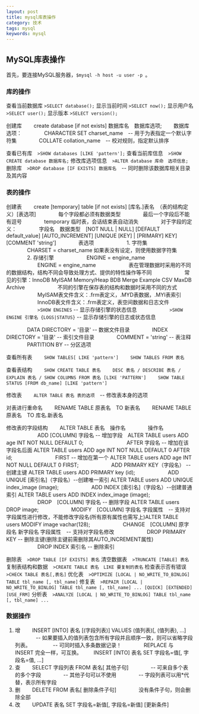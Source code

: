 ```yaml
---
layout: post
title: mysql库表操作
category: 技术
tags: mysql
keywords: mysql
---
```


## MySQL库表操作
首先，要连接MySQL服务器，`$mysql -h host -u user -p `。

### 库的操作

查看当前数据库 `>SELECT database();`
显示当前时间 `>SELECT now();`
显示用户名　`>SELECT user();`
显示版本 `>SELECT version();`

创建库
　　create database  [if not exists] 数据库名　数据库选项;
　　数据库选项：
　　　　CHARACTER SET charset_name　--  用于为表指定一个默认字符集
　　　　COLLATE collation_name　--  校对规则，指定默认排序

查看已有库　`>SHOW databases [LIKE 'pattern'];`
查看当前库信息　`>SHOW CREATE database 数据库名;`
修改库选项信息　`>ALTER database 库命　选项信息;`
删除库　`>DROP database [IF EXISTS] 数据库名`　-- 同时删除该数据库相关目录及其内容


### 表的操作

创建表
　　create [temporary] table [if not exists] [库名.]表名　（表的结构定义）[表选项]
　　　　每个字段都必须有数据类型
　　　　最后一个字段后不能有逗号
　　　　temporary 临时表，会话结束表自动消失
　　　　对于字段的定义：
　　　　字段名　数据类型　[NOT NULL | NULL] [DEFAULT default_value] [AUTO_INCREMENT] [UNIQUE [KEY] | [PRIMARY] KEY] [COMMENT 'string']
　　　　表选项　　
　　　　1. 字符集
　　　　CHARSET = charset_name 如果表没有设定，则使用数据字符集
　　　　2. 存储引擎
　　　　　　ENGINE = engine_name
　　　　　　ENGINE = engine_name
　　　　　　表在管理数据时采用的不同的数据结构，结构不同会导致处理方式、提供的特性操作等不同
　　　　　　常见的引擎：InnoDB MyISAM Memory/Heap BDB Merge Example CSV MaxDB Archive
　　　　　　不同的引擎在保存表的结构和数据时采用不同的方式
　　　　　　MyISAM表文件含义：.frm表定义，.MYD表数据，.MYI表索引
　　　　　　InnoDB表文件含义：.frm表定义，表空间数据和日志文件
　　　　　　`>SHOW ENGINES` -- 显示存储引擎的状态信息
　　　　　　`>SHOW ENGINE 引擎名 {LOGS|STATUS}` -- 显示存储引擎的日志或状态信息

　　　　DATA DIRECTORY = '目录' -- 数据文件目录
　　　　INDEX DIRECTORY = '目录' -- 索引文件目录
　　　　COMMENT = 'string' -- 表注释
　　　　PARTITION BY -- 分区选项

查看所有表
　　`SHOW TABLES[ LIKE 'pattern']`
　　`SHOW TABLES FROM 表名`

查看表结构
　　`SHOW CREATE TABLE 表名`
　　`DESC 表名 / DESCRIBE 表名 / EXPLAIN 表名 / SHOW COLUMNS FROM 表名 [LIKE 'PATTERN']`
　　`SHOW TABLE STATUS [FROM db_name] [LIKE 'pattern']`

修改表
　　`ALTER TABLE 表名 表的选项`　-- 修改表本身的选项

 对表进行重命名
　　RENAME TABLE 原表名　TO 新表名
　　RENAME TABLE 原表名　TO 库名.新表名

修改表的字段结构
　　ALTER TABLE 表名　操作名
　　　　操作名
　　　　　　ADD [COLUMN] 字段名 -- 增加字段　ALTER TABLE users ADD age INT NOT NULL DEFAULT 0;
　　　　　　　　AFTER 字段名 -- 增加在该字段名后面  ALTER TABLE users ADD age INT NOT NULL DEFAULT 0 AFTER id;
　　　　　　　　FIRST -- 增加在第一个 ALTER TABLE users ADD age INT NOT NULL DEFAULT 0 FIRST;
　　　　　　ADD PRIMARY KEY（字段名） -- 创建主键 ALTER TABLE users ADD PRIMARY key (id);
　　　　　　ADD UNIQUE [索引名]（字段名）--创建唯一索引 ALTER TABLE users ADD UNIQUE index_image (image);
　　　　　　ADD INDEX [索引名]（字段名）--创建普通索引 ALTER TABLE users ADD INDEX index_image (image);
　　　　　　DROP　[COLUMN] 字段名 -- 删除字段 ALTER TABLE users DROP image;
　　　　　　MODIFY　[COLUMN] 字段名 字段属性　-- 支持对字段属性进行修改，不能修改字段名(所有原有属性也需写上)ALTER TABLE users MODIFY image vachar(128);
　　　　　　CHANGE　[COLUMN] 原字段名 新字段名 字段属性　-- 支持对字段名修改
　　　　　　DROP PRIMARY KEY    -- 删除主键(删除主键前需删除其AUTO_INCREMENT属性)
　　　　　　DROP INDEX 索引名    -- 删除索引

删除表　`>DROP TABLE [IF EXISTS] 表名`
清空数据表　`>TRUNCATE [TABLE] 表名`
复制表结构和数据　`>CREATE TABLE 表名　LIKE 要复制的表名`
检查表示否有错误　`>CHECK TABLE 表名[,表名]`
优化表　`>OPTIMIZE [LOCAL | NO_WRITE_TO_BINLOG] TABLE tbl_name [, tbl_name]`
修复表　`>REPAIR [LOCAL | NO_WRITE_TO_BINLOG] TABLE tbl_name [, tbl_name] ... [QUICK] [EXTENDED] [USE_FRM]`
分析表　`>ANALYZE [LOCAL | NO_WRITE_TO_BINLOG] TABLE tbl_name [, tbl_name] ...`

### 数据操作
1. 增
　　INSERT [INTO] 表名 [(字段列表)] VALUES (值列表)[, (值列表), ...]
　　　　-- 如果要插入的值列表包含所有字段并且顺序一致，则可以省略字段列表。
　　　　-- 可同时插入多条数据记录！
　　　　REPLACE 与 INSERT 完全一样，可互换。
　　INSERT [INTO] 表名 SET 字段名=值[, 字段名=值, ...]
2. 查
　　SELECT 字段列表 FROM 表名[ 其他子句]
　　　　-- 可来自多个表的多个字段
　　　　-- 其他子句可以不使用
　　　　-- 字段列表可以用*代替，表示所有字段
3. 删
　　DELETE FROM 表名[ 删除条件子句]
　　　　没有条件子句，则会删除全部
4. 改
　　UPDATE 表名 SET 字段名=新值[, 字段名=新值] [更新条件]
